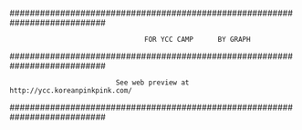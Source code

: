 ###########################################################################

                                     FOR YCC CAMP      BY GRAPH
                        
###########################################################################

                              See web preview at http://ycc.koreanpinkpink.com/

###########################################################################
